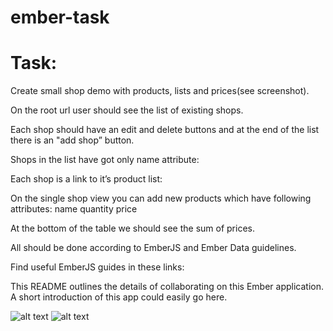 # ember-task

# Task: 
Create small shop demo with products, lists and prices(see screenshot).

On the root url user should see the list of existing shops. 

Each shop should have an edit and delete buttons and at the end of the list there is an "add shop” button. 

Shops in the list have got only name attribute:


Each shop is a link to it’s product list:

On the single shop view you can add new products which have following attributes:
   name
   quantity
   price

At the bottom of the table we should see the sum of prices.

All should be done according to EmberJS and Ember Data guidelines.

Find useful EmberJS guides in these links:

This README outlines the details of collaborating on this Ember application.
A short introduction of this app could easily go here.


![alt text](https://preview.ibb.co/faNPhS/Ash2.jpg)
![alt text](https://preview.ibb.co/ip7PhS/Ash_3.jpg)
